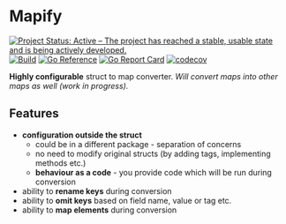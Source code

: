 # Mapify

[![Project Status: Active – The project has reached a stable, usable state and is being actively developed.](https://www.repostatus.org/badges/latest/active.svg)](https://www.repostatus.org/#active)
[![Build](https://github.com/elgopher/mapify/actions/workflows/build.yml/badge.svg)](https://github.com/elgopher/mapify/actions/workflows/build.yml)
[![Go Reference](https://pkg.go.dev/badge/github.com/elgopher/mapify.svg)](https://pkg.go.dev/github.com/elgopher/mapify)
[![Go Report Card](https://goreportcard.com/badge/github.com/elgopher/mapify)](https://goreportcard.com/report/github.com/elgopher/mapify)
[![codecov](https://codecov.io/gh/elgopher/mapify/branch/master/graph/badge.svg)](https://codecov.io/gh/elgopher/mapify)

**Highly configurable** struct to map converter. _Will convert maps into other maps as well (work in progress)._

## Features

* **configuration outside the struct**
  * could be in a different package - separation of concerns
  * no need to modify original structs (by adding tags, implementing methods etc.)
  * **behaviour as a code** - you provide code which will be run during conversion
* ability to **rename keys** during conversion
* ability to **omit keys** based on field name, value or tag etc.
* ability to **map elements** during conversion
